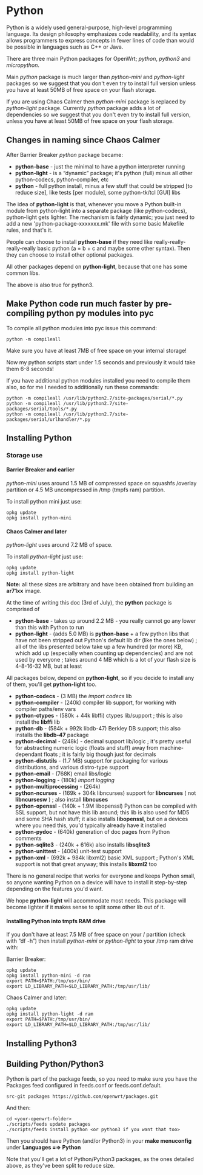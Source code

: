 # Python

Python is a widely used general-purpose, high-level programming language. Its design philosophy emphasizes code readability, and its syntax allows programmers to express concepts in fewer lines of code than would be possible in languages such as C++ or Java.

There are three main Python packages for OpenWrt; *python*, *python3* and *micropython*.

Main *python* package is much larger than *python-mini* and *python-light* packages so we suggest that you don't even try to install full version unless you have at least 50MB of free space on your flash storage.

If you are using Chaos Calmer then *python-mini* package is replaced by *python-light* package. Currently *python* package adds a lot of dependencies so we suggest that you don't even try to install full version, unless you have at least 50MB of free space on your flash storage.

## Changes in naming since Chaos Calmer

After Barrier Breaker *python* package became:

- **python-base** - just the minimal to have a python interpreter running
- **python-light** - is a “dynamic” package; it's python (full) minus all other python-codecs, python-compiler, etc
- **python** - full python install, minus a few stuff that could be stripped \[to reduce size], like tests \[per module], some python-tk/tcl \[GUI] libs

The idea of **python-light** is that, whenever you move a Python built-in module from python-light into a separate package (like python-codecs), python-light gets lighter. The mechanism is fairly dynamic; you just need to add a new 'python-package-xxxxxxx.mk' file with some basic Makefile rules, and that's it.

People can choose to install **python-base** if they need like really-really-really-really basic python (a = b + c and maybe some other syntax). Then they can choose to install other optional packages.

All other packages depend on **python-light**, because that one has some common libs.

The above is also true for python3.

## Make Python code run much faster by pre-compiling python py modules into pyc

To compile all python modules into pyc issue this command:

```
python -m compileall
```

Make sure you have at least 7MB of free space on your internal storage!

Now my python scripts start under 1.5 seconds and previously it would take them 6-8 seconds!

If you have additional python modules installed you need to compile them also, so for me I needed to additionally run these commands:

```
python -m compileall /usr/lib/python2.7/site-packages/serial/*.py
python -m compileall /usr/lib/python2.7/site-packages/serial/tools/*.py
python -m compileall /usr/lib/python2.7/site-packages/serial/urlhandler/*.py
```

## Installing Python

### Storage use

#### Barrier Breaker and earlier

*python-mini* uses around 1.5 MB of compressed space on squashfs /overlay partition or 4.5 MB uncompressed in /tmp (tmpfs ram) partition.

To install python mini just use:

```
opkg update
opkg install python-mini
```

#### Chaos Calmer and later

*python-light* uses around 7.2 MB of space.

To install *python-light* just use:

```
opkg update
opkg install python-light
```

**Note:** all these sizes are arbitrary and have been obtained from building an **ar71xx** image.

At the time of writing this doc (3rd of July), the **python** package is comprised of

- **python-base** - takes up around 2.2 MB - you really cannot go any lower than this with Python to run
- **python-light** - (adds 5.0 MB) is **python-base** + a few python libs that have not been stripped out Python's default lib dir (like the ones below) ; all of the libs presented below take up a few hundred (or more) KB, which add up (especially when counting up dependencies) and are not used by everyone ; takes around 4 MB which is a lot of your flash size is 4-8-16-32 MB, but at least

All packages below, depend on **python-light**, so if you decide to install any of them, you'll get **python-light** too.

- **python-codecs** - (3 MB) the *import codecs* lib
- **python-compiler** - (240k) compiler lib support, for working with compiler paths/env vars
- **python-ctypes** - (580k + 44k libffi) ctypes lib/support ; this is also install the **libffi** lib
- **python-db** - (584k + 992k libdb-47) Berkley DB support; this also installs the **libdb-47** package
- **python-decimal** - (248k) - decimal support lib/logic ; it's pretty useful for abstracting numeric logic (floats and stuff) away from machine-dependant floats ; it is fairly big though just for decimals
- **python-distutils** - (1.7 MB) support for packaging for various distributions, and various distro-type support
- **python-email** - (768K) email libs/logic
- **python-logging** - (180k) *import logging*
- **python-multiprocessing** - (264k)
- **python-ncurses** - (169k + 304k libncurses) support for **libncurses** ( not **libncursesw** ) ; also install **libncuses**
- **python-openssl** - (140k + 1.9M libopenssl) Python can be compiled with SSL support, but not have this lib around; this lib is also used for MD5 and some SHA hash stuff; it also installs **libopenssl**, but on a devices where you need this, you'd typically already have it installed
- **python-pydoc** - (640k) generation of doc pages from Python comments
- **python-sqlite3** - (240k + 616k) also installs **libsqlite3**
- **python-unittest** - (400k) unit-test support
- **python-xml** - (692k + 984k libxml2) basic XML support ; Python's XML support is not that great anyway; this installs **libxml2** too

There is no general recipe that works for everyone and keeps Python small, so anyone wanting Python on a device will have to install it step-by-step depending on the features you'd want.

We hope **python-light** will accommodate most needs. This package will become lighter if it makes sense to split some other lib out of it.

#### Installing Python into tmpfs RAM drive

If you don't have at least 7.5 MB of free space on your / partition (check with “df -h”) then install *python-mini* or *python-light* to your /tmp ram drive with:

Barrier Breaker:

```
opkg update
opkg install python-mini -d ram
export PATH=$PATH:/tmp/usr/bin/
export LD_LIBRARY_PATH=$LD_LIBRARY_PATH:/tmp/usr/lib/
```

Chaos Calmer and later:

```
opkg update
opkg install python-light -d ram
export PATH=$PATH:/tmp/usr/bin/
export LD_LIBRARY_PATH=$LD_LIBRARY_PATH:/tmp/usr/lib/
```

## Installing Python3

## Building Python/Python3

Python is part of the package feeds, so you need to make sure you have the Packages feed configured in feeds.conf or feeds.conf.default.

```
src-git packages https://github.com/openwrt/packages.git
```

And then:

```
cd <your-openwrt-folder>
./scripts/feeds update packages 
./scripts/feeds install python <or python3 if you want that too>
```

Then you should have Python (and/or Python3) in your **make menuconfig** under **Languages =⇒ Python**

Note that you'll get a lot of Python/Python3 packages, as the ones detailed above, as they've been split to reduce size.

